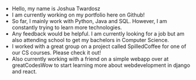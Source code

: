 - Hello, my name is Joshua Twardosz
- I am currently working on my portfolio here on Github!
- So far, I mainly work with Python, Java and SQL. However, I am constantly trying to learn more technologies.
- Any feedback would be helpful. I am currently looking for a job but am also attending school to get my bachelors in Computer Science.
- I worked with a great group on a project called SpilledCoffee for one of our CS courses. Please check it out!
- Also currently working with a friend on a simple webapp over at greatCodesWow to start learning more about webdevelopment in django and react.
